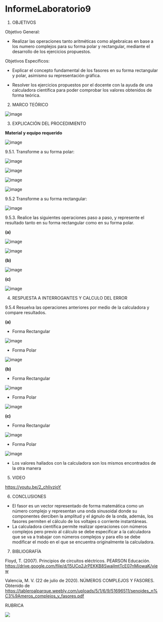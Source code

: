 # InformeLaboratorio9

1. OBJETIVOS

Objetivo General:

* Realizar las operaciones tanto aritméticas como algebraicas en base a los numero complejos para su forma polar y rectangular, mediante el desarrollo de los ejercicios propuestos. 

Objetivos Específicos:  

* Explicar el concepto fundamental de los fasores en su forma rectangular y polar, asimismo su representación gráfica.

* Resolver los ejercicios propuestos por el docente con la ayuda de una calculadora científica para poder comprobar los valores obtenidos de forma teórica. 

2. MARCO TEÓRICO 

![image](https://user-images.githubusercontent.com/93733175/155750640-7eb26212-5d99-4c29-b148-2e37b371aa2d.png)

3. EXPLICACIÓN DEL PROCEDIMIENTO

**Material y equipo requerido**

![image](https://user-images.githubusercontent.com/93734334/155430840-4e60ffb7-ce91-4ead-82d4-0edcb62583e5.png)

9.5.1. Transforme a su forma polar:

![image](https://user-images.githubusercontent.com/93734334/155607989-149107ec-e21b-4933-8e68-038bfdd18650.png)

![image](https://user-images.githubusercontent.com/93734334/155608396-e1f50647-b7ef-42e3-9542-3582e074d5fd.png)

![image](https://user-images.githubusercontent.com/93734334/155607528-7d3c482f-2ae3-4d78-8dfd-25e6f412551d.png)

![image](https://user-images.githubusercontent.com/93734334/155606213-a63f50eb-be5b-4875-88fa-8f2c4fd6a475.png)

9.5.2 Transforme a su forma rectangular:

![image](https://user-images.githubusercontent.com/93734334/155452142-b9bc24f3-9238-4cce-9ab8-2d90ba36db0f.png)

9.5.3. Realice las siguientes operaciones paso a paso, y represente el resultado tanto en su
forma rectangular como en su forma polar.

**(a)**

![image](https://user-images.githubusercontent.com/93734334/155605769-507fd8ff-9f32-471b-aeaf-020364a92cdf.png)

![image](https://user-images.githubusercontent.com/93734334/155605829-0bbc136d-1c40-4aee-b398-7326c3a7c20c.png)

**(b)**

![image](https://user-images.githubusercontent.com/93734334/155460931-e3005f07-2851-4dad-b8a5-c69402958568.png)

**(c)**

![image](https://user-images.githubusercontent.com/93734334/155464170-7ccc3e34-d079-4760-ab36-90f422f739a5.png)

4. RESPUESTA A INTERROGANTES Y CALCULO DEL ERROR

9.5.4 Resuelva las operaciones anteriores por medio de la calculadora y compare
resultados.

**(a)**

* Forma Rectangular

![image](https://user-images.githubusercontent.com/93734334/155452796-0b3f7242-cc2d-42cd-b40d-4a4abf1f61c6.png)

* Forma Polar

![image](https://user-images.githubusercontent.com/93734334/155452941-e749ac5d-a486-43f6-adf2-73b159844fae.png)

**(b)**

* Forma Rectangular

![image](https://user-images.githubusercontent.com/93734334/155453297-94dcf084-fece-4207-a984-45610aeb3ea8.png)

* Forma Polar

![image](https://user-images.githubusercontent.com/93734334/155453364-2835a0ed-4097-4035-8900-4ba4e22c913e.png)

**(c)**

* Forma Rectangular

![image](https://user-images.githubusercontent.com/93734334/155453500-230ffaf7-1d78-4c03-ae93-82a981403acb.png)

* Forma Polar

![image](https://user-images.githubusercontent.com/93734334/155453538-f323dc40-eec2-4701-b079-66d34fec9fae.png)

* Los valores hallados con la calculadora son los mismos encontrados de la otra manera

5. VIDEO

https://youtu.be/2_chIivzjoY

6. CONCLUSIONES
* El fasor es un vector representado de forma matemática como un número complejo y representan una onda sinusoidal donde su componentes derciben la amplitud y el ágnulo de la onda, además, los fasores permiten el cálculo de los voltajes o corriente instantáneas.
* La calculadora científica permite realizar operaciones con números complejos pero previo al cálculo se debe especificar a la calculadora que se va a trabajar con números complejos y para ello se debe modificar el modo en el que se encuentra originalmente la calculadora.

7. BIBLIOGRAFÍA

Floyd, T. (2007). Principios de circuitos eléctricos. PEARSON Educación.
https://drive.google.com/file/d/15UCq2JrPEKKB8SwajlmtTcE07nMiowaK/view

Valencia, M. V. (22 de julio de 2020). NÚMEROS COMPLEJOS Y FASORES. Obtenido de https://tableroalparque.weebly.com/uploads/5/1/6/9/51696511/senoides_n%C3%9Ameros_complejos_y_fasores.pdf

RUBRICA

![](https://github.com/doalulema/InformeLaboratorio/blob/main/Laboratorio.png)
